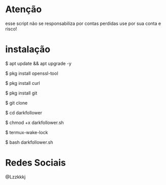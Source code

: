 # Atenção 

esse script não se responsabiliza por contas perdidas
use por sua conta e risco!






# instalação 
$ apt update && apt upgrade -y

$ pkg install openssl-tool

$ pkg install curl

$ pkg install git

$ git clone 

$ cd darkfollower

$ chmod +x darkfollower.sh

$ termux-wake-lock

$ bash darkfollower.sh





# Redes Sociais
@Lzzkkkj
